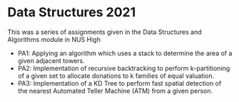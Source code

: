 # Data Structures 2021

This was a series of assignments given in the Data Structures and Algorithms module in NUS High
- PA1: Applying an algorithm which uses a stack to determine the area of a given adjacent towers.
- PA2: Implementation of recursive backtracking to perform k-partitioning of a given set to allocate donations to k families of equal valuation.
- PA3: Implementation of a KD Tree to perform fast spatial detection of the nearest Automated Teller Machine (ATM) from a given person.
